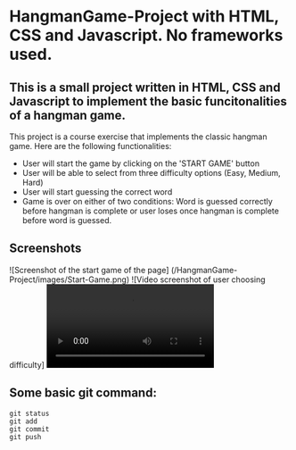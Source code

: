 # HangmanGame-Project with HTML, CSS and Javascript. No frameworks used.

## This is a small project written in HTML, CSS and Javascript to implement the basic funcitonalities of a hangman game.

This project is a course exercise that implements the classic hangman game. Here are the following functionalities:

* User will start the game by clicking on the 'START GAME' button
* User will be able to select from three difficulty options (Easy, Medium, Hard)
* User will start guessing the correct word
* Game is over on either of two conditions: Word is guessed correctly before hangman is complete or user loses once hangman is complete before word is guessed.

## Screenshots
![Screenshot of the start game of the page] (/HangmanGame-Project/images/Start-Game.png)
![Video screenshot of user choosing difficulty] <video src="/images/choose-difficulty-page.mp4">
![Screenshot of a general example of user playing the game] (/HangmanGame-Project/images/example-of-playing-the-game.png)

## Some basic git command:
```
git status
git add
git commit
git push

```
